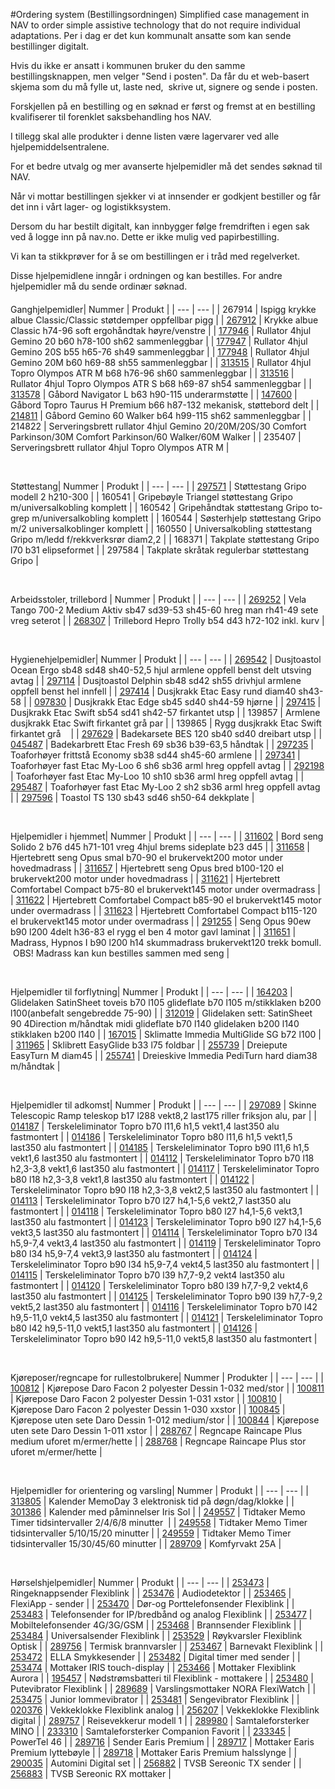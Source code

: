 #Ordering system (Bestillingsordningen) 
Simplified case management in NAV to order simple assistive technology that do not require individual adaptations.
Per i dag er det kun kommunalt ansatte som kan sende bestillinger digitalt.

 Hvis du ikke er ansatt i kommunen bruker du den samme bestillingsknappen, men velger "Send i posten". Da får du et web-basert skjema som du må fylle ut, laste ned,  skrive ut, signere og sende i posten.

 Forskjellen på en bestilling og en søknad er først og fremst at en bestilling kvalifiserer til forenklet saksbehandling hos NAV.

 I tillegg skal alle produkter i denne listen være lagervarer ved alle hjelpemiddelsentralene.

 For et bedre utvalg og mer avanserte hjelpemidler må det sendes søknad til NAV.

 Når vi mottar bestillingen sjekker vi at innsender er godkjent bestiller og får det inn i vårt lager- og logistikksystem.

 Dersom du har bestilt digitalt, kan innbygger følge fremdriften i egen sak ved å logge inn på nav.no. Dette er ikke mulig ved papirbestilling.

 Vi kan ta stikkprøver for å se om bestillingen er i tråd med regelverket.

 Disse hjelpemidlene inngår i ordningen og kan bestilles. For andre hjelpemidler må du sende ordinær søknad.

#### 

 

Ganghjelpemidler| Nummer | Produkt |
| --- | --- |
| 267914 | Ispigg krykke albue Classic/Classic støtdemper oppfellbar pigg |
| [267912](https://finnhjelpemidler.nav.no/produkt/HMDB-64509 "Her finner du flere detaljer om krykke Classic") | Krykke albue Classic h74-96 soft ergohåndtak høyre/venstre |
| [177946](https://finnhjelpemidler.nav.no/produkt/HMDB-34825 "Her finner du flere detaljer om Gemino 20") | Rullator 4hjul Gemino 20 b60 h78-100 sh62 sammenleggbar |
| [177947](https://finnhjelpemidler.nav.no/produkt/HMDB-34825 "Her finner du flere detaljer om Gemino 20S") | Rullator 4hjul Gemino 20S b55 h65-76 sh49 sammenleggbar |
| [177948](https://finnhjelpemidler.nav.no/produkt/HMDB-34825 "Her finner du flere detaljer om Gemino 20M") | Rullator 4hjul Gemino 20M b60 h69-88 sh55 sammenleggbar |
| [313515](https://finnhjelpemiddel.nav.no/produkt/HMDB-66433 "Her finner du flere detaljer om Olympos ATR M") | Rullator 4hjul Topro Olympos ATR M b68 h76-96 sh60 sammenleggbar |
| [313516](https://finnhjelpemiddel.nav.no/produkt/HMDB-66433 "Her finner du flere detaljer om Olympos ATR S") | Rullator 4hjul Topro Olympos ATR S b68 h69-87 sh54 sammenleggbar |
| [313578](https://finnhjelpemiddel.nav.no/produkt/HMDB-66409 "Her finner du flere detaljer om gåbord Navigator L") | Gåbord Navigator L b63 h90-115 underarmstøtte |
| [147600](https://finnhjelpemiddel.nav.no/produkt/HMDB-47754 "Her finner du flere detaljer om gåbord Taurus H Premium") | Gåbord Topro Taurus H Premium b66 h87-132 mekanisk, støttebord delt |
| [214811](https://finnhjelpemiddel.nav.no/produkt/HMDB-47756 "Her finner du flere detaljer om gåbord Gemino 60 Walker") | Gåbord Gemino 60 Walker b64 h99-115 sh62 sammenleggbar |
| 214822 | Serveringsbrett rullator 4hjul Gemino 20/20M/20S/30 Comfort Parkinson/30M Comfort Parkinson/60 Walker/60M Walker |
| 235407 | Serveringsbrett rullator 4hjul Topro Olympos ATR M |

  

 

Støttestang| Nummer | Produkt |
| --- | --- |
| [297571](https://finnhjelpemiddel.nav.no/produkt/HMDB-65696 "Her finner du flere detaljer om støttestang Gripo") | Støttestang Gripo modell 2 h210-300 |
| 160541 | Gripebøyle Triangel støttestang Gripo m/universalkobling komplett |
| 160542 | Gripehåndtak støttestang Gripo to-grep m/universalkobling komplett |
| 160544 | Søsterhjelp støttestang Gripo m/2 universalkoblinger komplett |
| 160550 | Universalkobling støttestang Gripo m/ledd f/rekkverksrør diam2,2 |
| 168371 | Takplate støttestang Gripo l70 b31 elipseformet |
| 297584 | Takplate skråtak regulerbar støttestang Gripo |

  

 

Arbeidsstoler, trillebord | Nummer | Produkt |
| --- | --- |
| [269252](https://finnhjelpemiddel.nav.no/produkt/HMDB-64663 "Her finner du flere detaljer om arbeidsstol Vela Tango 700 Aktiv") | Vela Tango 700-2 Medium Aktiv sb47 sd39-53 sh45-60 hreg man rh41-49 sete vreg seterot |
| [268307](https://finnhjelpemiddel.nav.no/produkt/HMDB-64635 "Her finner du flere detaljer om trillebordet Hepro Trolly") | Trillebord Hepro Trolly b54 d43 h72-102 inkl. kurv |

  

 

Hygienehjelpemidler| Nummer | Produkt |
| --- | --- |
| [269542](https://finnhjelpemiddel.nav.no/produkt/HMDB-64708 "Her finner du flere detaljer om dusj- og toalettstol Ocean Ergo") | Dusjtoastol Ocean Ergo sb48 sd48 sh40-52,5 hjul armlene oppfell benst delt utsving avtag |
| [297114](https://finnhjelpemiddel.nav.no/produkt/HMDB-65676 "Her finner du flere detaljer om dusj- og toalettstol Delphin") | Dusjtoastol Delphin sb48 sd42 sh55 drivhjul armlene oppfell benst hel innfell |
| [297414](https://finnhjelpemiddel.nav.no/produkt/HMDB-65669 "Her finner du flere detaljer om dusjkrakk Easy rund") | Dusjkrakk Etac Easy rund diam40 sh43-58 |
| [097830](https://finnhjelpemiddel.nav.no/produkt/HMDB-24584 "Her finner du flere detaljer om dusjkrakk Edge") | Dusjkrakk Etac Edge sb45 sd40 sh44-59 hjørne |
| [297415](https://finnhjelpemiddel.nav.no/produkt/HMDB-65670 "Her finner du flere detaljer om dusjkrakk Swift") | Dusjkrakk Etac Swift sb54 sd41 sh42-57 firkantet utsp |
| 139857 | Armlene dusjkrakk Etac Swift firkantet grå par |
| 139865 | Rygg dusjkrakk Etac Swift firkantet grå    |
| [297629](https://finnhjelpemiddel.nav.no/produkt/HMDB-65675 "Her finner du flere detaljer om badekarsete BES 120") | Badekarsete BES 120 sb40 sd40 dreibart utsp |
| [045487](https://finnhjelpemiddel.nav.no/produkt/HMDB-24607 "Her finner du flere detaljer om badekarbrett Fresh") | Badekarbrett Etac Fresh 69 sb36 b39-63,5 håndtak |
| [297235](https://finnhjelpemiddel.nav.no/produkt/HMDB-65689 "Her finner du flere detaljer om toalettforhøyer Economy") | Toaforhøyer frittstå Economy sb38 sd44 sh45-60 armlene |
| [297341](https://finnhjelpemiddel.nav.no/produkt/HMDB-65671 "Her finner du flere detaljer om toalettforhøyer My-Loo") | Toaforhøyer fast Etac My-Loo 6 sh6 sb36 arml hreg oppfell avtag |
| [292198](https://finnhjelpemiddel.nav.no/produkt/HMDB-65671 "Her finner du flere detaljer om toalettforhøyer My-Loo") | Toaforhøyer fast Etac My-Loo 10 sh10 sb36 arml hreg oppfell avtag |
| [295487](https://finnhjelpemiddel.nav.no/produkt/HMDB-65671 "Her finner du flere detaljer om toalettforhøyer My-Loo") | Toaforhøyer fast Etac My-Loo 2 sh2 sb36 arml hreg oppfell avtag |
| [297596](https://finnhjelpemiddel.nav.no/produkt/HMDB-65672 "Her finner du flere detaljer om toalettstol TS 130") | Toastol TS 130 sb43 sd46 sh50-64 dekkplate |

  

 

Hjelpemidler i hjemmet| Nummer | Produkt |
| --- | --- |
| [311602](https://finnhjelpemiddel.nav.no/produkt/HMDB-66194 "Her finner du flere detaljer om sengebord Solido 2") | Bord seng Solido 2 b76 d45 h71-101 vreg 4hjul brems sideplate b23 d45 |
| [311658](https://finnhjelpemiddel.nav.no/produkt/HMDB-66201 "Her finner du flere detaljer om hjertebrett i bredde 70-90") | Hjertebrett seng Opus smal b70-90 el brukervekt200 motor under hovedmadrass |
| [311657](https://finnhjelpemiddel.nav.no/produkt/HMDB-66201 "Her finner du flere detaljer om hjertebrett i bredde 100-120") | Hjertebrett seng Opus bred b100-120 el brukervekt200 motor under hovedmadrass |
| [311621](https://finnhjelpemiddel.nav.no/produkt/HMDB-66193 "Her finner du flere detaljer om hjertebrett i bredde 75-80") | Hjertebrett Comfortabel Compact b75-80 el brukervekt145 motor under overmadrass |
| [311622](https://finnhjelpemiddel.nav.no/produkt/HMDB-66193 "Her finner du flere detaljer om hjertebrett i bredde 85-90") | Hjertebrett Comfortabel Compact b85-90 el brukervekt145 motor under overmadrass |
| [311623](https://finnhjelpemiddel.nav.no/produkt/HMDB-66193 "Her finner du flere detaljer om hjertebrett i bredde 115-120") | Hjertebrett Comfortabel Compact b115-120 el brukervekt145 motor under overmadrass |
| [291255](https://finnhjelpemiddel.nav.no/produkt/HMDB-66208 "Her finner du flere detaljer om Opus seng") | Seng Opus 90ew b90 l200 4delt h36-83 el rygg el ben 4 motor gavl laminat |
| [311651](https://finnhjelpemiddel.nav.no/produkt/HMDB-66203 "Her finner du flere detaljer om Hypnos skummadrass") | Madrass, Hypnos I b90 l200 h14 skummadrass brukervekt120 trekk bomull.   OBS! Madrass kan kun bestilles sammen med seng |

  

 

Hjelpemidler til forflytning| Nummer | Produkt |
| --- | --- |
| [164203](https://finnhjelpemiddel.nav.no/produkt/HMDB-47778 "Her finner du flere detaljer om SatinSheet sett av glidelaken og stikklaken") | Glidelaken SatinSheet toveis b70 l105 glideflate b70 l105 m/stikklaken b200 l100(anbefalt sengebredde 75-90) |
| [312019](https://finnhjelpemiddel.nav.no/produkt/HMDB-66265 "Her finner du flere detaljer om SatinSheet 4Direction med håndtak") | Glidelaken sett: SatinSheet 90 4Direction m/håndtak midi glideflate b70 l140 glidelaken b200 l140 stikklaken b200 l140 |
| [167015](https://finnhjelpemiddel.nav.no/produkt/HMDB-47911 "Her finner du flere detaljer om glideduk Immedia MultiGlide SG") | Sklimatte Immedia MultiGlide SG b72 l100 |
| [311965](https://finnhjelpemiddel.nav.no/produkt/HMDB-66205 "Her finner du flere detaljer om glidebrett EasyGlide") | Sklibrett EasyGlide b33 l75 foldbar |
| [255739](https://finnhjelpemiddel.nav.no/produkt/HMDB-54306 "Her finner du flere detaljer om dreiepute Immedia EasyTurn") | Dreiepute EasyTurn M diam45 |
| [255741](https://finnhjelpemiddel.nav.no/produkt/HMDB-64432 "Her finner du flere detaljer om dreieskive Immedia PediTurn Hard") | Dreieskive Immedia PediTurn hard diam38 m/håndtak |

  

 

Hjelpemidler til adkomst| Nummer | Produkt |
| --- | --- |
| [297089](https://finnhjelpemiddel.nav.no/produkt/HMDB-65651 "Her finner du flere detaljer om kjøreskinnene Telescopic ramp") | Skinne Telescopic Ramp teleskop b17 l288 vekt8,2 last175 riller friksjon alu, par |
| [014187](https://finnhjelpemiddel.nav.no/produkt/HMDB-30418 "Her finner du flere detaljer om terskeleliminator bredde 70") | Terskeleliminator Topro b70 l11,6 h1,5 vekt1,4 last350 alu fastmontert |
| [014186](https://finnhjelpemiddel.nav.no/produkt/HMDB-30418 "Her finner du flere detaljer om terskeleliminator bredde 80") | Terskeleliminator Topro b80 l11,6 h1,5 vekt1,5 last350 alu fastmontert |
| [014185](https://finnhjelpemiddel.nav.no/produkt/HMDB-30418 "Her finner du flere detaljer om terskeleliminator bredde 90") | Terskeleliminator Topro b90 l11,6 h1,5 vekt1,6 last350 alu fastmontert |
| [014112](https://finnhjelpemiddel.nav.no/produkt/HMDB-30418 "Her finner du flere detaljer om terskeleliminator bredde 70") | Terskeleliminator Topro b70 l18 h2,3-3,8 vekt1,6 last350 alu fastmontert |
| [014117](https://finnhjelpemiddel.nav.no/produkt/HMDB-30418 "Her finner du flere detaljer om terskeleliminator bredde 80") | Terskeleliminator Topro b80 l18 h2,3-3,8 vekt1,8 last350 alu fastmontert |
| [014122](https://finnhjelpemiddel.nav.no/produkt/HMDB-30418 "Her finner du flere detaljer om terskeleliminator bredde 90") | Terskeleliminator Topro b90 l18 h2,3-3,8 vekt2,5 last350 alu fastmontert |
| [014113](https://finnhjelpemiddel.nav.no/produkt/HMDB-30418 "Her finner du flere detaljer om terskeleliminator bredde 70") | Terskeleliminator Topro b70 l27 h4,1-5,6 vekt2,7 last350 alu fastmontert |
| [014118](https://finnhjelpemiddel.nav.no/produkt/HMDB-30418 "Her finner du flere detaljer om terskeleliminator bredde 80") | Terskeleliminator Topro b80 l27 h4,1-5,6 vekt3,1 last350 alu fastmontert |
| [014123](https://finnhjelpemiddel.nav.no/produkt/HMDB-30418 "Her finner du flere detaljer om terskeleliminator bredde 90") | Terskeleliminator Topro b90 l27 h4,1-5,6 vekt3,5 last350 alu fastmontert |
| [014114](https://finnhjelpemiddel.nav.no/produkt/HMDB-30418 "Her finner du flere detaljer om terskeleliminator bredde 70") | Terskeleliminator Topro b70 l34 h5,9-7,4 vekt3,4 last350 alu fastmontert |
| [014119](https://finnhjelpemiddel.nav.no/produkt/HMDB-30418 "Her finner du flere detaljer om terskeleliminator bredde 80") | Terskeleliminator Topro b80 l34 h5,9-7,4 vekt3,9 last350 alu fastmontert |
| [014124](https://finnhjelpemiddel.nav.no/produkt/HMDB-30418 "Her finner du flere detaljer om terskeleliminator bredde 90") | Terskeleliminator Topro b90 l34 h5,9-7,4 vekt4,5 last350 alu fastmontert |
| [014115](https://finnhjelpemiddel.nav.no/produkt/HMDB-30418 "Her finner du flere detaljer om terskeleliminator bredde 70") | Terskeleliminator Topro b70 l39 h7,7-9,2 vekt4 last350 alu fastmontert |
| [014120](https://finnhjelpemiddel.nav.no/produkt/HMDB-30418 "Her finner du flere detaljer om terskeleliminator bredde 80") | Terskeleliminator Topro b80 l39 h7,7-9,2 vekt4,6 last350 alu fastmontert |
| [014125](https://finnhjelpemiddel.nav.no/produkt/HMDB-30418 "Her finner du flere detaljer om terskeleliminator bredde 90") | Terskeleliminator Topro b90 l39 h7,7-9,2 vekt5,2 last350 alu fastmontert |
| [014116](https://finnhjelpemiddel.nav.no/produkt/HMDB-30418 "Her finner du flere detaljer om terskeleliminator bredde 70") | Terskeleliminator Topro b70 l42 h9,5-11,0 vekt4,5 last350 alu fastmontert |
| [014121](https://finnhjelpemiddel.nav.no/produkt/HMDB-30418 "Her finner du flere detaljer om terskeleliminator bredde 80") | Terskeleliminator Topro b80 l42 h9,5-11,0 vekt5,1 last350 alu fastmontert |
| [014126](https://finnhjelpemiddel.nav.no/produkt/HMDB-30418 "Her finner du flere detaljer om terskeleliminator bredde 90") | Terskeleliminator Topro b90 l42 h9,5-11,0 vekt5,8 last350 alu fastmontert |

  

 

Kjøreposer/regncape for rullestolbrukere| Nummer | Produkter |
| --- | --- |
| [100812](https://finnhjelpemiddel.nav.no/produkt/HMDB-65026 "Les flere detaljer om kjørepose Facon 2 medium/stor") | Kjørepose Daro Facon 2 polyester Dessin 1-032 med/stor |
| [100811](https://finnhjelpemiddel.nav.no/produkt/HMDB-65026 "Les flere detaljer om kjørepose Facon 2 xstor") | Kjørepose Daro Facon 2 polyester Dessin 1-031 xstor |
| [100810](https://finnhjelpemiddel.nav.no/produkt/HMDB-65026 "Les flere detaljer om kjørepose Facon 2 xxstor") | Kjørepose Daro Facon 2 polyester Dessin 1-030 xxstor |
| [100845](https://finnhjelpemiddel.nav.no/produkt/HMDB-65028 "Les flere detaljer om kjørepose uten sete medium/stor") | Kjørepose uten sete Daro Dessin 1-012 medium/stor |
| [100844](https://finnhjelpemiddel.nav.no/produkt/HMDB-65028 "Les flere detaljer om kjørepose uten sete xstor") | Kjørepose uten sete Daro Dessin 1-011 xstor |
| [288767](https://finnhjelpemiddel.nav.no/produkt/HMDB-65016 "Les flere detaljer om regncape Plus medium") | Regncape Raincape Plus medium uforet m/ermer/hette |
| [288768](https://finnhjelpemiddel.nav.no/produkt/HMDB-65016 "Les flere detaljer om regncape Plus stor") | Regncape Raincape Plus stor uforet m/ermer/hette |

  

 

Hjelpemidler for orientering og varsling| Nummer | Produkt |
| --- | --- |
| [313805](https://finnhjelpemiddel.nav.no/produkt/HMDB-66423 "Les flere detaljer om kalender MemoDay 3") | Kalender MemoDay 3 elektronisk tid på døgn/dag/klokke |
| [301386](https://finnhjelpemiddel.nav.no/produkt/HMDB-66013 "Les flere detaljer om kalender med påminnelser Iris Sol") | Kalender med påminnelser Iris Sol |
| [249557](https://finnhjelpemiddel.nav.no/produkt/HMDB-61609 "Les flere detaljer om MEMO Timer 2 4 6 8") | Tidtaker Memo Timer tidsintervaller 2/4/6/8 minutter  |
| [249558](https://finnhjelpemiddel.nav.no/produkt/HMDB-61609 "Les flere detaljer om Memo Timer 5 10 15 20") | Tidtaker Memo Timer tidsintervaller 5/10/15/20 minutter |
| [249559](https://finnhjelpemiddel.nav.no/produkt/HMDB-61609 "Les flere detaljer om Memo Timer 15 30 45 60") | Tidtaker Memo Timer tidsintervaller 15/30/45/60 minutter |
| [289709](https://finnhjelpemiddel.nav.no/produkt/HMDB-65140 "Les flere detaljer om komfyrvakt 25A") | Komfyrvakt 25A |

  

 

Hørselshjelpemidler| Nummer | Produkt |
| --- | --- |
| [253473](https://finnhjelpemiddel.nav.no/produkt/HMDB-64169 "Her finner du flere detaljer om ringeknappsender Flexiblink") | Ringeknappsender Flexiblink |
| [253476](https://finnhjelpemiddel.nav.no/produkt/HMDB-64170 "Her finner du flere detaljer om Audiodetektor") | Audiodetektor |
| [253465](https://finnhjelpemiddel.nav.no/produkt/HMDB-64174 "Her finner du flere detaljer om FlexiApp-sender") | FlexiApp - sender |
| [253470](https://finnhjelpemiddel.nav.no/produkt/HMDB-64167 "Her finner du flere detaljer om dør- og porttelefonsender") | Dør-og Porttelefonsender Flexiblink |
| [253483](https://finnhjelpemiddel.nav.no/produkt/HMDB-64162 "Her finner du flere detaljer om telefonsender for IP") | Telefonsender for IP/bredbånd og analog Flexiblink |
| [253477](https://finnhjelpemiddel.nav.no/produkt/HMDB-64171 "Her finner du flere detaljer om mobiltelefonsender") | Mobiltelefonsender 4G/3G/GSM |
| [253468](https://finnhjelpemiddel.nav.no/produkt/HMDB-64166 "Her finner du flere detaljer om Flexiblink brannsender") | Brannsender Flexiblink |
| [253484](https://finnhjelpemiddel.nav.no/produkt/HMDB-64161 "Her finner du flere detaljer om universalsender") | Universalsender Flexiblink |
| [253529](https://finnhjelpemiddel.nav.no/produkt/HMDB-64188 "Her finner du flere detaljer om Flexiblink optisk røykvarsler") | Røykvarsler Flexiblink Optisk |
| [289756](https://finnhjelpemiddel.nav.no/produkt/HMDB-65132 "Her finner du flere detaljer om termisk brannvarsler") | Termisk brannvarsler |
| [253467](https://finnhjelpemiddel.nav.no/produkt/HMDB-64163 "Her finner du flere detaljer om barnevakt") | Barnevakt Flexiblink |
| [253472](https://finnhjelpemiddel.nav.no/produkt/HMDB-64189 "Her finner du flere detaljer om smykkesender") | ELLA Smykkesender |
| [253482](https://finnhjelpemiddel.nav.no/produkt/HMDB-64175 "Her finner du flere detaljer om digital timer med sender") | Digital timer med sender |
| [253474](https://finnhjelpemiddel.nav.no/produkt/HMDB-64172 "Her finner du flere detaljer om mottaker IRIS touch-display") | Mottaker IRIS touch-display |
| [253466](https://finnhjelpemiddel.nav.no/produkt/HMDB-64173 "Her finner du flere detaljer om mottaker Flexiblink Aurora") | Mottaker Flexiblink Aurora |
| [195457](https://finnhjelpemiddel.nav.no/produkt/HMDB-65158 "Her finner du flere detaljer om nødstrømsbatteri til Flexiblink-mottakere") | Nødstrømsbatteri til Flexiblink - mottakere |
| [253480](https://finnhjelpemiddel.nav.no/produkt/HMDB-64177 "Her finner du flere detaljer om Putevibrator Flexiblink") | Putevibrator Flexiblink |
| [289689](https://finnhjelpemiddel.nav.no/produkt/HMDB-65088 "Her finner du flere detaljer om varslingsmottaker NORA FlexiWatch") | Varslingsmottaker NORA FlexiWatch |
| [253475](https://finnhjelpemiddel.nav.no/produkt/HMDB-64176 "Her finner du flere detaljer om lommevibrator") | Junior lommevibrator |
| [253481](https://finnhjelpemiddel.nav.no/produkt/HMDB-64178 "Her finner du flere detaljer om sengevibrator til Flexiblink") | Sengevibrator Flexiblink |
| [020376](https://finnhjelpemiddel.nav.no/produkt/HMDB-52559 "Her finner du flere detaljer om analog vekkeklokke") | Vekkeklokke Flexiblink analog |
| [256207](https://finnhjelpemiddel.nav.no/produkt/HMDB-64459 "Her finner du flere detaljer om digital vekkeklokke") | Vekkeklokke Flexiblink digital |
| [289757](https://finnhjelpemiddel.nav.no/produkt/HMDB-65133 "Her finner du flere detaljer om reisevekkerur modell 1") | Reisevekkerur modell 1 |
| [289980](https://finnhjelpemiddel.nav.no/produkt/HMDB-65116 "Her finner du flere detaljer om samtaleforsterker Mino") | Samtaleforsterker MINO |
| [233310](https://finnhjelpemiddel.nav.no/produkt/HMDB-52551 "Her finner du flere detaljer om samtaleforsterker Companion Favorit") | Samtaleforsterker Companion Favorit |
| [233345](https://finnhjelpemiddel.nav.no/produkt/HMDB-52558 "Her finner du flere detaljer om telefon PowerTel 46") | PowerTel 46 |
| [289716](https://finnhjelpemiddel.nav.no/produkt/HMDB-65129 "Her finner du flere detaljer om Earis Premium-sender") | Sender Earis Premium |
| [289717](https://finnhjelpemiddel.nav.no/produkt/HMDB-65130 "Her finner du flere detaljer om Earis Premium lyttebøyle") | Mottaker Earis Premium lyttebøyle |
| [289718](https://finnhjelpemiddel.nav.no/produkt/HMDB-65131 "Her finner du flere detaljer om Earis Premium halsslynge") | Mottaker Earis Premium halsslynge |
| [290035](https://finnhjelpemiddel.nav.no/produkt/HMDB-65176 "Her finner du flere detaljer om Automini Digital set") | Automini Digital set |
| [256882](https://finnhjelpemiddel.nav.no/produkt/HMDB-64465 "Her finner du flere detaljer om lyttesystem TVSB Sereonic TX sender") | TVSB Sereonic TX sender |
| [256883](https://finnhjelpemiddel.nav.no/produkt/HMDB-64466 "Her finner du flere detaljer om lyttesystem TVSB Sereonic RX mottaker") | TVSB Sereonic RX mottaker |

 